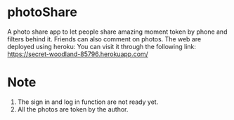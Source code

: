 # photoShare
A photo share app to let people share amazing moment token by phone and filters behind it. Friends can also comment on photos.
The web are deployed using heroku:
You can visit it through the following link:
https://secret-woodland-85796.herokuapp.com/

# Note
1. The sign in and log in function are not ready yet.
2. All the photos are token by the author.

